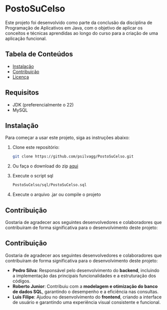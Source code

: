 # PostoSuCelso

Este projeto foi desenvolvido como parte da conclusão da disciplina de Programação de Aplicativos em Java, com o objetivo de aplicar os conceitos e técnicas aprendidas ao longo do curso para a criação de uma aplicação funcional.

## Tabela de Conteúdos
- [Instalação](#instalação)
- [Contribuição](#contribuição)
- [Licença](#licença)

## Requisitos
- JDK (preferencialmente o 22)
- MySQL


## Instalação

Para começar a usar este projeto, siga as instruções abaixo:

1. Clone este repositório:<br>
   ```bash
   git clone https://github.com/psilvagg/PostoSuCelso.git

2. Ou faça o download do zip [aqui](https://codeload.github.com/psilvagg/PostoSuCelso/zip/refs/heads/master)<br>

3. Execute o script sql
   ```bash
   PostoSuCelso/sql/PostoSuCelso.sql

4. Execute o arquivo .jar ou compile o projeto

## Contribuição

Gostaria de agradecer aos seguintes desenvolvedores e colaboradores que contribuíram de forma significativa para o desenvolvimento deste projeto:

## Contribuição

Gostaria de agradecer aos seguintes desenvolvedores e colaboradores que contribuíram de forma significativa para o desenvolvimento deste projeto:

- **Pedro Silva**: Responsável pelo desenvolvimento do **backend**, incluindo a implementação das principais funcionalidades e a estruturação dos códigos.
- **Roberto Junior**: Contribuiu com a **modelagem e otimização do banco de dados SQL**, garantindo o desempenho e a eficiência nas consultas.
- **Luis Filipe**: Ajudou no desenvolvimento do **frontend**, criando a interface de usuário e garantindo uma experiência visual consistente e funcional.


